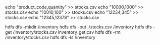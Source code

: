 echo "product_code,quantity" >> stocks.csv
echo "10000,1000" >> stocks.csv
echo "10010,100" >> stocks.csv
echo "12234,345" >> stocks.csv
echo "12345,12378" >> stocks.csv


hdfs dfs -mkdir /inventory
hdfs dfs -put ./stocks.csv /inventory
hdfs dfs -get /inventory/stocks.csv inventory_get.csv
hdfs dfs -rm /inventory/stocks.csv
hdfs dfs -ls /inventory
